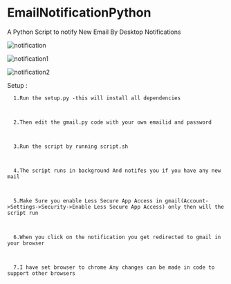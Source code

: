 # EmailNotificationPython
A Python Script to notify New Email By Desktop Notifications



![notification](https://user-images.githubusercontent.com/92035508/151678860-e46e9f9d-ae2d-4e3e-88d0-31d7d1578405.png)


![notification1](https://user-images.githubusercontent.com/92035508/151678862-0ce718bf-0203-4ee3-b031-755131f3f574.PNG)



![notification2](https://user-images.githubusercontent.com/92035508/151678863-74328b94-7e54-4197-a8e5-904dcbf76011.PNG)



Setup :
      
      
      1.Run the setup.py -this will install all dependencies
      
      
      
      2.Then edit the gmail.py code with your own emailid and password
      
      
      
      3.Run the script by running script.sh
      
      
      
      4.The script runs in background And notifes you if you have any new mail 
      
      
      
      5.Make Sure you enable Less Secure App Access in gmail(Account->Settings->Security->Enable Less Secure App Access) only then will the script run 
      
      
      
      6.When you click on the notification you get redirected to gmail in your browser
      
      
      
      7.I have set browser to chrome Any changes can be made in code to support other browsers
      
      
